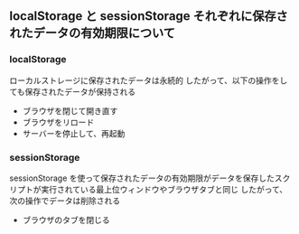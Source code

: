## localStorage と sessionStorage それぞれに保存されたデータの有効期限について

### localStorage

ローカルストレージに保存されたデータは永続的
したがって、以下の操作をしても保存されたデータが保持される

- ブラウザを閉じて開き直す
- ブラウザをリロード
- サーバーを停止して、再起動

### sessionStorage

sessionStorage を使って保存されたデータの有効期限がデータを保存したスクリプトが実行されている最上位ウィンドウやブラウザタブと同じ
したがって、次の操作でデータは削除される

- ブラウザのタブを閉じる

